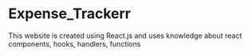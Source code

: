 # Expense_Trackerr
This website is created using React.js and uses knowledge about react components, hooks, handlers, functions
